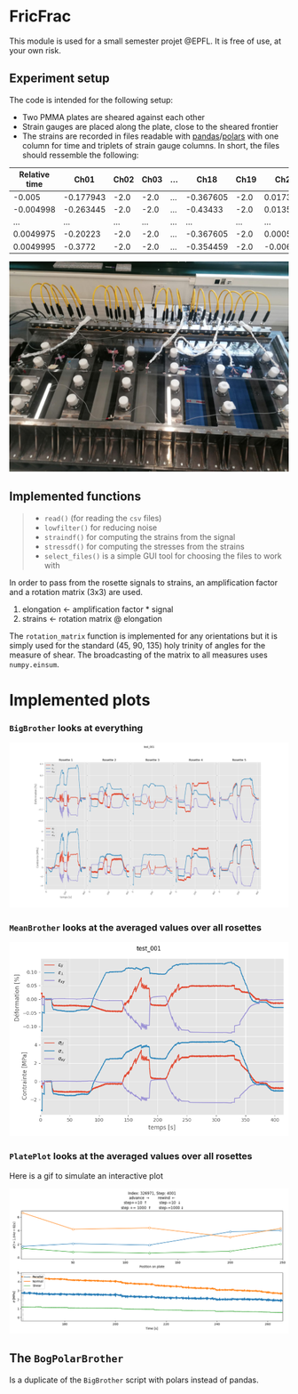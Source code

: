 # FricFrac

This module is used for a small semester projet @EPFL. It is free of use, at your own risk.

## Experiment setup

The code is intended for the following setup:
- Two PMMA plates are sheared against each other
- Strain gauges are placed along the plate, close to the sheared frontier
- The strains are recorded in files readable with [pandas](https://pandas.pydata.org/)/[polars](https://pola.rs/) with one column for time and triplets of strain gauge columns. In short, the files should ressemble the following:


| Relative time | Ch01      | Ch02 | Ch03 | … | Ch18      | Ch19 | Ch20     |
|---------------|-----------|------|------|---|-----------|------|----------|
| -0.005        | -0.177943 | -2.0 | -2.0 | … | -0.367605 | -2.0 | 0.017335 |
| -0.004998     | -0.263445 | -2.0 | -2.0 | … | -0.43433  | -2.0 | 0.013566 |
| …             | …         | …    | …    | … | …         | …    | …        |
| 0.0049975     | -0.20223  | -2.0 | -2.0 | … | -0.367605 | -2.0 | 0.000502 |
| 0.0049995     | -0.3772   | -2.0 | -2.0 | … | -0.354459 | -2.0 | -0.006029|

<img src="FricFrac in person.jpeg">

## Implemented functions

> - `read()` (for reading the `csv` files)
> - `lowfilter()` for reducing noise
> - `straindf()` for computing the strains from the signal
> - `stressdf()` for computing the stresses from the strains
> - `select_files()` is a simple GUI tool for choosing the files to work with

In order to pass from the rosette signals to strains, an amplification factor and a rotation matrix (3x3) are used.

1. elongation $\gets$ amplification factor * signal
2. strains $\gets$ rotation matrix @ elongation

The `rotation_matrix` function is implemented for any orientations but it is simply used for the standard (45, 90, 135) holy trinity of angles for the measure of shear. The broadcasting of the matrix to all measures uses `numpy.einsum`.

# Implemented plots

### `BigBrother` looks at everything

<img src="BigBrother test.png">

### `MeanBrother` looks at the averaged values over all rosettes

<img src="MeanBrother test.png">

### `PlatePlot` looks at the averaged values over all rosettes

Here is a gif to simulate an interactive plot

<img src="PlatePlot.gif">

## The `BogPolarBrother`

Is a duplicate of the `BigBrother` script with polars instead of pandas.